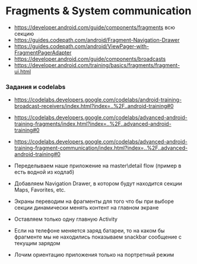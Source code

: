 # Fragments & System communication


* https://developer.android.com/guide/components/fragments всю секцию
* https://guides.codepath.com/android/Fragment-Navigation-Drawer
* https://guides.codepath.com/android/ViewPager-with-FragmentPagerAdapter
* https://developer.android.com/guide/components/broadcasts
* https://developer.android.com/training/basics/fragments/fragment-ui.html

### Задания и codelabs

* https://codelabs.developers.google.com/codelabs/android-training-broadcast-receivers/index.html?index=..%2F..android-training#0
* https://codelabs.developers.google.com/codelabs/advanced-android-training-fragments/index.html?index=..%2F..advanced-android-training#0
* https://codelabs.developers.google.com/codelabs/advanced-android-training-fragment-communication/index.html?index=..%2F..advanced-android-training#0

* Переделываем наше приложение на master\detail flow  (пример в есть водной из кодлаб)
* Добавляем Navigation Drawer, в котором будут находится секции Maps, Favorites, etc.
* Экраны переводим на фрагменты для того что бы при выборе секции динамически менять контент на главном экране
* Оставляем только одну главную  Activity
* Если на телефоне меняется заряд батареи, то на каком бы фрагменте мы не находились показываем  snackbar сообщение с текущим зарядом
* Лочим ориентацию приложения только на портретный режим
